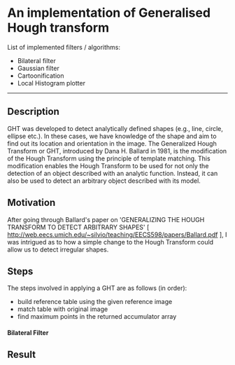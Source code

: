 An implementation of Generalised Hough transform
===================


List of implemented filters / algorithms:

- Bilateral filter
- Gaussian filter
- Cartoonification
- Local Histogram plotter

----------


Description
-------------

GHT was developed to detect analytically defined shapes (e.g., line, circle, ellipse etc.). In these cases, we have knowledge of the shape and aim to find out its location and orientation in the image. The Generalized Hough Transform or GHT, introduced by Dana H. Ballard in 1981, is the modification of the Hough Transform using the principle of template matching. This modification enables the Hough Transform to be used for not only the detection of an object described with an analytic function. Instead, it can also be used to detect an arbitrary object described with its model.

Motivation
-------------
After going through Ballard's paper on 'GENERALIZING THE HOUGH TRANSFORM TO DETECT ARBITRARY SHAPES' [ http://web.eecs.umich.edu/~silvio/teaching/EECS598/papers/Ballard.pdf ], I was intrigued as to how a simple change to the Hough Transform could allow us to detect irregular shapes.

Steps
-------------
The steps involved in applying a GHT are as follows (in order):

- build reference table using the given reference image
- match table with original image
- find maximum points in the returned accumulator array
 
#### <i class=""></i> Bilateral Filter

Result
-------------
